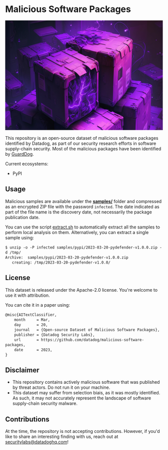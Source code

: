 # Malicious Software Packages


<p align="center">
  <img src="./image.png" height="350" />
</p>

This repository is an open-source dataset of malicious software packages identified by Datadog, as part of our security research efforts in software supply-chain security. Most of the malicious 
packages have been identified by [GuardDog](https://github.com/DataDog/guarddog).

Current ecosystems:
- PyPI

## Usage

Malicious samples are available under the **[samples/](samples/)** folder and compressed as an encrypted ZIP file with the password `infected`. The date indicated as part of the file name is the 
discovery date, not necessarily the package publication date.

You can use the script [extract.sh](./samples/pypi/extract.sh) to automatically extract all the samples to perform local analysis on them. Alternatively, you can extract a single sample using:

```
$ unzip -o -P infected samples/pypi/2023-03-20-pydefender-v1.0.0.zip -d /tmp/
Archive:  samples/pypi/2023-03-20-pydefender-v1.0.0.zip
   creating: /tmp/2023-03-20-pydefender-v1.0.0/
```

## License

This dataset is released under the Apache-2.0 license. You're welcome to use it with attribution.


You can cite it in a paper using:

```
@misc{AITextClassifier, 
    month     = Mar,
    day       = 20,
    journal   = {Open-source Dataset of Malicious Software Packages},
    publisher = {Datadog Security Labs},
    url       = https://github.com/datadog/malicious-software-packages, 
    date      = 2023,
}
```

## Disclaimer

* This repository contains actively malicious software that was published by threat actors. Do not run it on your machine.
* This dataset may suffer from selection biais, as it was mostly identified. As such, it may not accurately represent the landscape of software supply-chain security malware.

## Contributions

At the time, the repository is not accepting contributions. However, if you'd like to share an interesting finding with us, reach out at securitylabs@datadoghq.com!